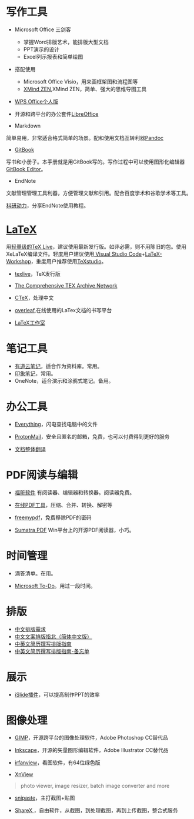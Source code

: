 # 写作工具

- Microsoft Office 三剑客

    - 掌握Word排版艺术，能排版大型文档
    - PPT演示的设计
    - Excel列示报表和简单绘图

-  搭配使用

    - Microsoft Office Visio，用来画框架图和流程图等
    - [XMind ZEN](https://www.xmind.cn),XMind ZEN，简单、强大的思维导图工具

- [WPS Office个人版](http://www.wps.cn)

- 开源和跨平台的办公套件[LibreOffice](https://zh-cn.libreoffice.org)

- Markdown

简单易用，非常适合格式简单的场景。配和使用文档互转利器[Pandoc](http://pandoc.org)

- [GitBook](https://www.gitbook.com)

写书和小册子。本手册就是用GitBook写的。写作过程中可以使用图形化编辑器[GitBook Editor](https://www.gitbook.com/editor)。

- EndNote

文献管理管理工具利器，方便管理文献和引用。配合百度学术和谷歌学术等工具。

[科研动力](https://www.howsci.com/)，分享EndNote使用教程。

# [LaTeX](https://www.latex-project.org)

用[轻量级的TeX Live](https://yihui.name/tinytex/)，建议使用最新发行版。如非必需，则不用陈旧的包。使用XeLaTeX编译文件。轻度用户建议使用[ Visual Studio Code](https://code.visualstudio.com/)+[LaTeX-Workshop](https://github.com/James-Yu/LaTeX-Workshop)，重度用户推荐使用[TeXstudio](http://texstudio.sourceforge.net)。

- [texlive](http://tug.org/texlive/)，TeX发行版

- [The Comprehensive TEX Archive Network](https://ctan.org)

- [CTeX](https://github.com/CTeX-org/ctex-kit)，处理中文

- [overleaf](https://www.overleaf.com),在线使用的LaTex文档的书写平台

- [LaTeX工作室](http://www.latexstudio.net/)

# 笔记工具

- [有道云笔记](http://note.youdao.com)，适合作为资料库。常用。
- [印象笔记](https://www.yinxiang.com)，常用。
- OneNote，适合演示和涂鸦式笔记。备用。

# 办公工具

- [Everything](http://www.voidtools.com)，闪电查找电脑中的文件

- [ProtonMail](https://protonmail.com)，安全且匿名的邮箱，免费，也可以付费得到更好的服务

- [文档整体翻译](https://www.onlinedoctranslator.com/)

# PDF阅读与编辑
- [福昕软件](https://www.foxitsoftware.cn)
有阅读器、编辑器和转换器。阅读器免费。

- [在线PDF工具](https://smallpdf.com/cn)，压缩、合并、转换、解密等

- [freemypdf](https://www.freemypdf.com)，免费移除PDF的密码

- [Sumatra PDF](https://www.sumatrapdfreader.org/free-pdf-reader.html)
Win平台上的开源PDF阅读器，小巧。

# 时间管理

- 滴答清单。在用。

- [Microsoft To-Do](https://todo.microsoft.com/en-us/)。用过一段时间。

# 排版
- [中文排版需求](https://www.w3.org/TR/clreq/#categories_and_usage_of_punctuation_marks)
- [中文文案排版指北（简体中文版）](http://mazhuang.org/wiki/chinese-copywriting-guidelines/)
- [中英文简历撰写排版指南](http://ppresume.com/notes/guide-zh.html)
- [中英文简历撰写排版指南-备忘单](http://ppresume.com/notes/cheatsheet-zh.html)

# 展示
- [iSlide插件](https://www.islide.cc/)，可以提高制作PPT的效率

# 图像处理

- [GIMP](https://www.gimp.org)，开源跨平台的图像处理软件，Adobe Photoshop CC替代品

- [Inkscape](https://inkscape.org/zh/)，开源的矢量图形编辑软件，Adobe Illustrator CC替代品

- [irfanview](http://www.irfanview.info)，看图软件，有64位绿色版

- [XnView](https://www.xnview.com/en/)
> photo viewer, image resizer, batch image converter and more

- [snipaste](https://zh.snipaste.com)，主打截图+贴图

- [ShareX ](https://zh.snipaste.com)，自由软件，从截图，到处理截图，再到上传截图，整合式服务